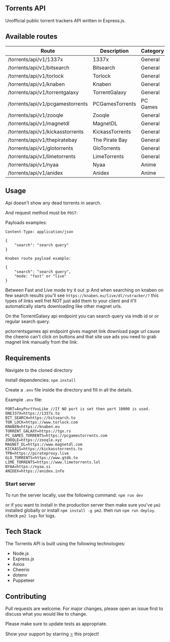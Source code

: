 ## Torrents API

Unofficial public torrent trackers API written in Express.js.

## Available routes

| Route                            | Description     | Category |
| -------------------------------- | --------------- | -------- |
| /torrents/api/v1/1337x           | 1337x           | General  |
| /torrents/api/v1/bitsearch       | Bitsearch       | General  |
| /torrents/api/v1/torlock         | Torlock         | General  |
| /torrents/api/v1/knaben          | Knaben          | General  |
| /torrents/api/v1/torrentgalaxy   | TorrentGalaxy   | General  |
| /torrents/api/v1/pcgamestorrents | PCGamesTorrents | PC Games |
| /torrents/api/v1/zooqle          | Zooqle          | General  |
| /torrents/api/v1/magnetdl        | MagnetDL        | General  |
| /torrents/api/v1/kickasstorrents | KickassTorrents | General  |
| /torrents/api/v1/thepiratebay    | The Pirate Bay  | General  |
| /torrents/api/v1/glotorrents     | GloTorrents     | General  |
| /torrents/api/v1/limetorrents    | LimeTorrents    | General  |
| /torrents/api/v1/nyaa            | Nyaa            | Anime    |
| /torrents/api/v1/anidex          | Anidex          | Anime    |

## Usage

Api doesn't show any dead torrents in search.

And request method must be `POST`:

Payloads examples:

```
Content-Type: application/json

{
    "search": "search query"
}

Knaben route payload example:

{
    "search": "search query",
    "mode: "fast" or "live"
}
```

Between Fast and Live mode try it out :p
And when searching on knaben on few search results you'll see
`https://knaben.eu/live/dl/rutracker/?` this types of links
well fret NOT just add them to your client and it'll automatically
starts downloading like other magnet urls.

On the TorrentGalaxy api endpoint you can search query via imdb id or or regular search query.

pctorrentsgames api endpoint gives magnet link download page url
cause the cheerio can't click on buttons and that site use ads you
need to grab magnet link manually from the link.

## Requirements

Navigate to the cloned directory

Install dependencies: `npm install`

Create a `.env` file inside the directory and fill in all the details.

Example `.env` file:

```
PORT=AnyPortYouLike //If NO port is set then port 10000 is used.
ONE337X=https://1337x.to
BIT_SEARCH=https://bitsearch.to
TOR_LOCK=https://www.torlock.com
KNABEN=https://knaben.eu
TORRENT_GALAXY=https://tgx.rs
PC_GAMES_TORRENTS=https://pcgamestorrents.com
ZOOQLE=https://zooqle.xyz
MAGNET_DL=https://www.magnetdl.com
KICKASS=https://kickasstorrents.to
TPB=https://pirateproxy.live
GLO_TORRENTS=https://www.gtdb.to
LIME_TORRENTS=https://www.limetorrents.lol
NYAA=https://nyaa.si
ANIDEX=https://anidex.info
```

### Start server

To run the server locally, use the following command: `npm run dev`

or if you want to install in the production server then make sure
you've `pm2` installed globally or install `npm install -g pm2`.
then run `npm run deploy`.
check `pm2 logs` for logs.

## Tech Stack

The Torrents API is built using the following technologies:

- Node.js
- Express.js
- Axios
- Cheerio
- dotenv
- Puppeteer


## Contributing

Pull requests are welcome. For major changes, please open an issue first
to discuss what you would like to change.

Please make sure to update tests as appropriate.

Show your support by starring [⭐️](https://github.com/joybiswas007/torrents-api/stargazers) this project!
